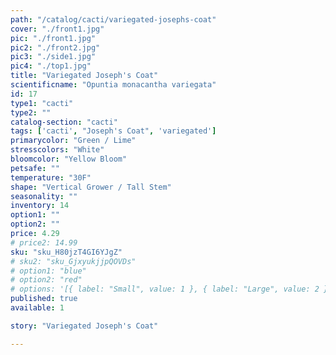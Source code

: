 ```yaml
---
path: "/catalog/cacti/variegated-josephs-coat"
cover: "./front1.jpg"
pic: "./front1.jpg"
pic2: "./front2.jpg"
pic3: "./side1.jpg"
pic4: "./top1.jpg"
title: "Variegated Joseph's Coat"
scientificname: "Opuntia monacantha variegata"
id: 17
type1: "cacti"
type2: ""
catalog-section: "cacti"
tags: ['cacti', "Joseph's Coat", 'variegated']
primarycolor: "Green / Lime"
stresscolors: "White"
bloomcolor: "Yellow Bloom"
petsafe: ""
temperature: "30F"
shape: "Vertical Grower / Tall Stem"
seasonality: ""
inventory: 14
option1: ""
option2: ""
price: 4.29
# price2: 14.99
sku: "sku_H80jzT4GI6YJgZ"
# sku2: "sku_GjxyukjjpQOVDs"
# option1: "blue"
# option2: "red"
# options: '[{ label: "Small", value: 1 }, { label: "Large", value: 2 }]'
published: true
available: 1

story: "Variegated Joseph's Coat"

---
```

